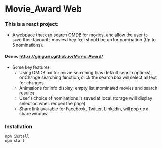 # Movie_Award Web 

### This is a react project:

-  A webpage that can search OMDB for movies, and allow the user to save their favourite movies they feel should be up for nomination (Up to 5 nominations). 

#### Demo: https://ginguan.github.io/Movie_Award/

- Some key features:
    - Using OMDB api for movie searching (has default search options), onChange searching function, click the search box will select all text for changes
    - Animations for info display, empty list (nominated movies and search results)
    - User's choice of nominations is saved at local storage (will display selection when reopen the page)
    - Share link available for Facebook, Twitter, Linkedin, will pop up a share window

### Installation
    npm install
    npm start
